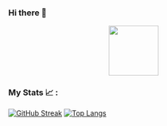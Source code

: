 ### Hi there 👋
<div id="header" align="center">
  <img src="https://media.giphy.com/media/TNf5oSRelTeI8/giphy.gif" width="100"/>
</div>

### My Stats  📈 :
[![GitHub Streak](http://github-readme-streak-stats.herokuapp.com?user=anzhaurova&theme=nightowl)](https://git.io/streak-stats)
[![Top Langs](https://github-readme-stats.vercel.app/api/top-langs/?username=anzhaurova&layout=compact&theme=vision-friendly-dark)](https://github.com/anuraghazra/github-readme-stats)
